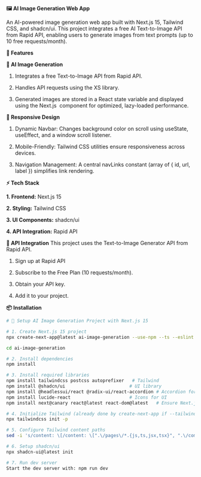 
**🖼️ AI Image Generation Web App**

An AI-powered image generation web app built with Next.js 15, Tailwind CSS, and shadcn/ui.
This project integrates a free AI Text-to-Image API from Rapid API, enabling users to generate images from text prompts (up to 10 free requests/month).


**🚀 Features**

**🔮 AI Image Generation**

1. Integrates a free Text-to-Image API from Rapid API.

2. Handles API requests using the XS library.

3. Generated images are stored in a React state variable and displayed using the Next.js <Image /> component for optimized, lazy-loaded performance.
   

**🎨 Responsive Design**

1. Dynamic Navbar: Changes background color on scroll using useState, useEffect, and a window scroll listener.

2. Mobile-Friendly: Tailwind CSS utilities ensure responsiveness across devices.

3. Navigation Management: A central navLinks constant (array of { id, url, label }) simplifies link rendering.

   

**⚡ Tech Stack**

**1. Frontend:** Next.js 15

**2. Styling:** Tailwind CSS

**3. UI Components:** shadcn/ui

**4. API Integration:** Rapid API




**🔗 API Integration** This project uses the Text-to-Image Generator API from Rapid API.

1. Sign up at Rapid API

2. Subscribe to the Free Plan (10 requests/month).

3. Obtain your API key.

4. Add it to your project.


   

**📦 Installation**

```bash
# 🚀 Setup AI Image Generation Project with Next.js 15

# 1. Create Next.js 15 project
npx create-next-app@latest ai-image-generation --use-npm --ts --eslint --tailwind

cd ai-image-generation

# 2. Install dependencies
npm install

# 3. Install required libraries
npm install tailwindcss postcss autoprefixer   # Tailwind
npm install @shadcn/ui                        # UI library
npm install @headlessui/react @radix-ui/react-accordion # Accordion for FAQ
npm install lucide-react                      # Icons for UI
npm install next@canary react@latest react-dom@latest   # Ensure Next.js 15 compatibility

# 4. Initialize Tailwind (already done by create-next-app if --tailwind was used)
npx tailwindcss init -p

# 5. Configure Tailwind content paths
sed -i 's/content: \[/content: \[".\/pages\/*.{js,ts,jsx,tsx}", ".\/components\/*.{js,ts,jsx,tsx}", ".\/app\/*.{js,ts,jsx,tsx}"],/' tailwind.config.js

# 6. Setup shadcn/ui
npx shadcn-ui@latest init

# 7. Run dev server
Start the dev server with: npm run dev



